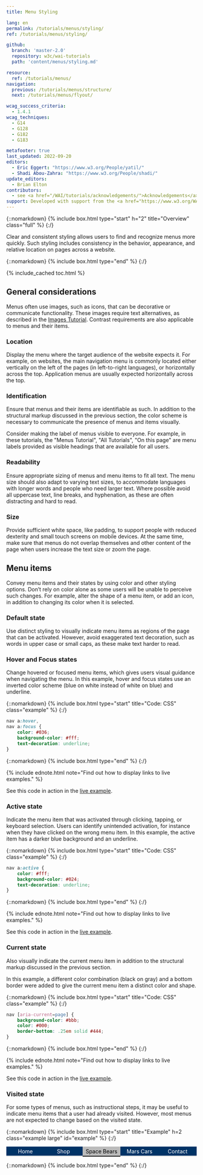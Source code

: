 ```yaml
---
title: Menu Styling

lang: en
permalink: /tutorials/menus/styling/
ref: /tutorials/menus/styling/

github:
  branch: 'master-2.0'
  repository: w3c/wai-tutorials
  path: 'content/menus/styling.md'

resource:
  ref: /tutorials/menus/
navigation:
  previous: /tutorials/menus/structure/
  next: /tutorials/menus/flyout/

wcag_success_criteria:
  - 1.4.1
wcag_techniques:
  - G14
  - G128
  - G182
  - G183

metafooter: true
last_updated: 2022-09-20
editors:
  - Eric Eggert: "https://www.w3.org/People/yatil/"
  - Shadi Abou-Zahra: "https://www.w3.org/People/shadi/"
update_editors:
  - Brian Elton
contributors:
  - see <a href="/WAI/tutorials/acknowledgements/">Acknowledgements</a>
support: Developed with support from the <a href="https://www.w3.org/WAI/ACT/">WAI-ACT project</a>, co-funded by the <strong>European Commission <abbr title="Information Society Technologies">IST</abbr> Programme</strong>.
---
```


{::nomarkdown}
{% include box.html type="start" h="2" title="Overview" class="full" %}
{:/}

Clear and consistent styling allows users to find and recognize menus more quickly. Such styling includes consistency in the behavior, appearance, and relative location on pages across a website.

{::nomarkdown}
{% include box.html type="end" %}
{:/}

{% include_cached toc.html %}

## General considerations

Menus often use images, such as icons, that can be decorative or communicate functionality. These images require text alternatives, as described in the [Images Tutorial](/tutorials/images/). Contrast requirements are also applicable to menus and their items.

### Location

Display the menu where the target audience of the website expects it. For example, on websites, the main navigation menu is commonly located either vertically on the left of the pages (in left-to-right languages), or horizontally across the top. Application menus are usually expected horizontally across the top.

### Identification

Ensure that menus and their items are identifiable as such. In addition to the structural markup discussed in the previous section, the color scheme is necessary to communicate the presence of menus and items visually.

Consider making the label of menus visible to everyone. For example, in these tutorials, the "Menus Tutorial", "All Tutorials", "On this page" are menu labels provided as visible headings that are available for all users.

### Readability

Ensure appropriate sizing of menus and menu items to fit all text. The menu size should also adapt to varying text sizes, to accommodate languages with longer words and people who need larger text. Where possible avoid all uppercase text, line breaks, and hyphenation, as these are often distracting and hard to read.

### Size

Provide sufficient white space, like padding, to support people with reduced dexterity and small touch screens on mobile devices. At the same time, make sure that menus do not overlap themselves and other content of the page when users increase the text size or zoom the page.

## Menu items

Convey menu items and their states by using color and other styling options. Don’t rely on color alone as some users will be unable to perceive such changes. For example, alter the shape of a menu item, or add an icon, in addition to changing its color when it is selected.

### Default state

Use distinct styling to visually indicate menu items as regions of the page that can be activated. However, avoid exaggerated text decoration, such as words in upper case or small caps, as these make text harder to read.

### Hover and Focus states

Change hovered or focused menu items, which gives users visual guidance when navigating the menu. In this example, hover and focus states use an inverted color scheme (blue on white instead of white on blue) and underline.

{::nomarkdown}
{% include box.html type="start" title="Code: CSS" class="example" %}
{:/}

~~~ css
nav a:hover,
nav a:focus {
	color: #036;
	background-color: #fff;
	text-decoration: underline;
}
~~~
{::nomarkdown}
{% include box.html type="end" %}
{:/}

{% include ednote.html note="Find out how to display links to live examples." %}

See this code in action in the [live example](#example).

### Active state

Indicate the menu item that was activated through clicking, tapping, or keyboard selection. Users can identify unintended activation, for instance when they have clicked on the wrong menu item. In this example, the active item has a darker blue background and an underline.

{::nomarkdown}
{% include box.html type="start" title="Code: CSS" class="example" %}
{:/}

~~~ css
nav a:active {
	color: #fff;
	background-color: #024;
	text-decoration: underline;
}
~~~

{::nomarkdown}
{% include box.html type="end" %}
{:/}

{% include ednote.html note="Find out how to display links to live examples." %}

See this code in action in the [live example](#example).

### Current state

Also visually indicate the current menu item in addition to the structural markup discussed in the previous section.

In this example, a different color combination (black on gray) and a bottom border were added to give the current menu item a distinct color and shape.

{::nomarkdown}
{% include box.html type="start" title="Code: CSS" class="example" %}
{:/}

~~~ css
nav [aria-current=page] {
	background-color: #bbb;
	color: #000;
	border-bottom: .25em solid #444;
}
~~~

{::nomarkdown}
{% include box.html type="end" %}
{:/}

{% include ednote.html note="Find out how to display links to live examples." %}

See this code in action in the [live example](#example).

### Visited state

For some types of menus, such as instructional steps, it may be useful to indicate menu items that a user had already visited. However, most menus are not expected to change based on the visited state.

{::nomarkdown}
{% include box.html type="start" title="Example" h=2 class="example large" id="example" %}
{:/}

<nav aria-label="(example) Main Navigation" id="currentnav">
		<ul>
				<li><a href="#currentnav">Home</a></li>
				<li><a href="#currentnav">Shop</a></li>
				<li><a href="#currentnav" aria-current="page">Space Bears</a></li>
				<li><a href="#currentnav">Mars Cars</a></li>
				<li><a href="#currentnav">Contact</a></li>
		</ul>
</nav>

<style>
	#currentnav {
			display:table;
			width:100%;
	}
	#currentnav ul {
			margin: 0;
			padding: 0;
			display: table-row;
			background-color: #036;
			color: #fff;
	}
	#currentnav li {
			display:table-cell;
			width: 20%;
			text-align: center;
	}
	#currentnav a {
			display: block;
			padding: .25em;
			border-bottom: .25em solid #E8E8E8;
	}
	#currentnav a {
			color: #fff;
			text-decoration: none;
	}
	#currentnav [aria-current=page] {
			background-color: #bbb;
			color: #000;
			border-color: #444;
	}
	#currentnav a:hover,
	#currentnav a:focus {
		color: #036;
		background-color: #fff;
		text-decoration: underline;
		outline:none;
	}
	#currentnav a:active {
		color: #fff;
		background-color: #024;
		text-decoration: underline;
	}
</style>

{::nomarkdown}
{% include box.html type="end" %}
{:/}
